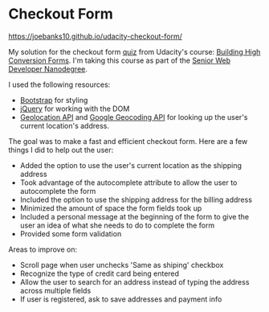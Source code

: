 # Checkout Form

https://joebanks10.github.io/udacity-checkout-form/

My solution for the checkout form [quiz](https://www.youtube.com/watch?v=R2rWAO4fqow) from Udacity's course: [Building High Conversion Forms](https://www.udacity.com/course/building-high-conversion-web-forms--ud890). I'm taking this course as part of the [Senior Web Developer Nanodegree](https://www.udacity.com/course/senior-web-developer-nanodegree-by-google--nd802).

I used the following resources:

- [Bootstrap](http://getbootstrap.com/) for styling
- [jQuery](https://jquery.com/) for working with the DOM
- [Geolocation API](https://developer.mozilla.org/en-US/docs/Web/API/Geolocation/Using_geolocation) and [Google Geocoding API](https://developers.google.com/maps/documentation/geocoding/intro#ReverseGeocoding) for looking up the user's current location's address.

The goal was to make a fast and efficient checkout form. Here are a few things I did to help out the user:

- Added the option to use the user's current location as the shipping address
- Took advantage of the autocomplete attribute to allow the user to autocomplete the form
- Included the option to use the shipping address for the billing address
- Minimized the amount of space the form fields took up
- Included a personal message at the beginning of the form to give the user an idea of what she needs to do to complete the form
- Provided some form validation

Areas to improve on:

- Scroll page when user unchecks 'Same as shiping' checkbox
- Recognize the type of credit card being entered
- Allow the user to search for an address instead of typing the address across multiple fields
- If user is registered, ask to save addresses and payment info
